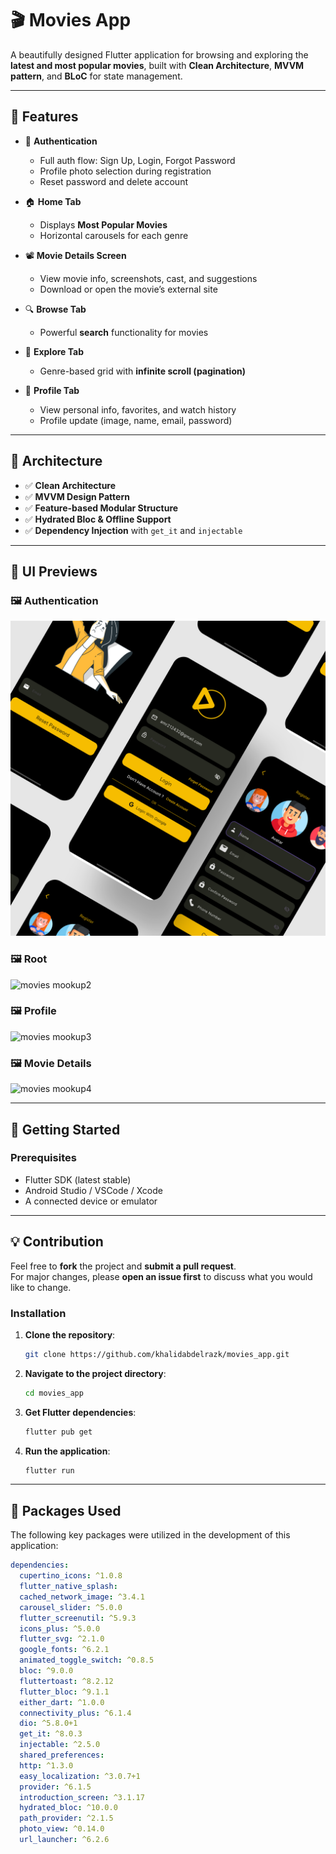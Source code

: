 # 🎬 Movies App

A beautifully designed Flutter application for browsing and exploring the **latest and most popular movies**, built with **Clean Architecture**, **MVVM pattern**, and **BLoC** for state management.

---

## 🌟 Features

- 🔐 **Authentication**
  - Full auth flow: Sign Up, Login, Forgot Password
  - Profile photo selection during registration
  - Reset password and delete account

- 🏠 **Home Tab**
  - Displays **Most Popular Movies**
  - Horizontal carousels for each genre

- 📽️ **Movie Details Screen**
  - View movie info, screenshots, cast, and suggestions
  - Download or open the movie’s external site

- 🔍 **Browse Tab**
  - Powerful **search** functionality for movies

- 🧭 **Explore Tab**
  - Genre-based grid with **infinite scroll (pagination)**

- 👤 **Profile Tab**
  - View personal info, favorites, and watch history
  - Profile update (image, name, email, password)

---

## 🧠 Architecture

- ✅ **Clean Architecture**
- ✅ **MVVM Design Pattern**
- ✅ **Feature-based Modular Structure**
- ✅ **Hydrated Bloc & Offline Support**
- ✅ **Dependency Injection** with `get_it` and `injectable`

---

## 📱 UI Previews

### 🖼️ Authentication
![movies mookup1](https://github.com/khalidabdelrazk/photos/blob/main/movies%20mookup1.png?raw=true)

### 🖼️ Root
![movies mookup2](https://github.com/khalidabdelrazk/photos/blob/main/movies%20mookup2.png?raw=true)

### 🖼️ Profile
![movies mookup3](https://github.com/khalidabdelrazk/photos/blob/main/movies%20mookup3.png?raw=true)

### 🖼️ Movie Details
![movies mookup4](https://github.com/khalidabdelrazk/photos/blob/main/movies%20mookup4.png?raw=true)

---

## 🚀 Getting Started

### Prerequisites

- Flutter SDK (latest stable)
- Android Studio / VSCode / Xcode
- A connected device or emulator

---

## 💡 Contribution

Feel free to **fork** the project and **submit a pull request**.  
For major changes, please **open an issue first** to discuss what you would like to change.


### Installation

1.  **Clone the repository**:

    ```bash
    git clone https://github.com/khalidabdelrazk/movies_app.git
    ```

2.  **Navigate to the project directory**:

    ```bash
    cd movies_app
    ```

3.  **Get Flutter dependencies**:

    ```bash
    flutter pub get
    ```

4.  **Run the application**:

    ```bash
    flutter run
    ```

---

## 🧩 Packages Used

The following key packages were utilized in the development of this application:

```yaml
dependencies:
  cupertino_icons: ^1.0.8
  flutter_native_splash:
  cached_network_image: ^3.4.1
  carousel_slider: ^5.0.0
  flutter_screenutil: ^5.9.3
  icons_plus: ^5.0.0
  flutter_svg: ^2.1.0
  google_fonts: ^6.2.1
  animated_toggle_switch: ^0.8.5
  bloc: ^9.0.0
  fluttertoast: ^8.2.12
  flutter_bloc: ^9.1.1
  either_dart: ^1.0.0
  connectivity_plus: ^6.1.4
  dio: ^5.8.0+1
  get_it: ^8.0.3
  injectable: ^2.5.0
  shared_preferences:
  http: ^1.3.0
  easy_localization: ^3.0.7+1
  provider: ^6.1.5
  introduction_screen: ^3.1.17
  hydrated_bloc: ^10.0.0
  path_provider: ^2.1.5
  photo_view: ^0.14.0
  url_launcher: ^6.2.6



